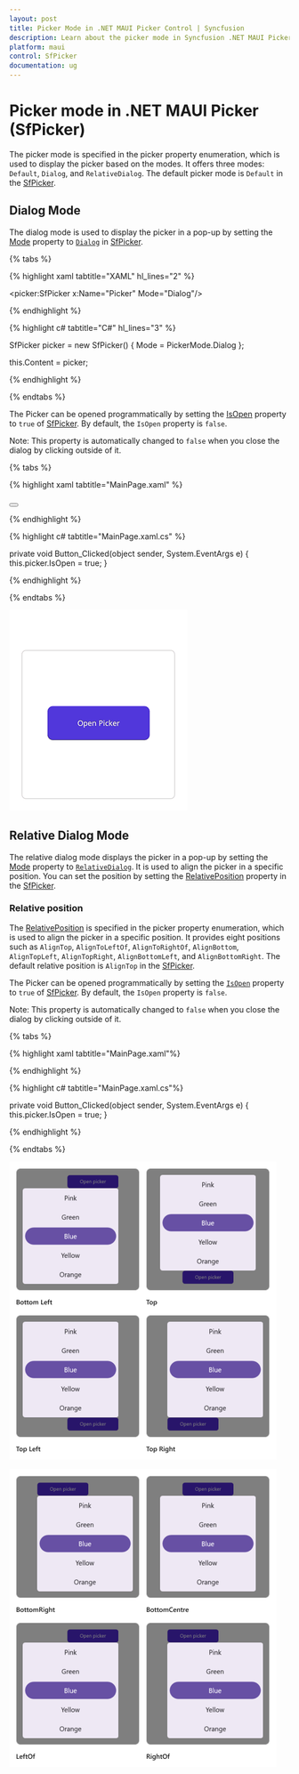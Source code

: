 ```yaml
---
layout: post
title: Picker Mode in .NET MAUI Picker Control | Syncfusion
description: Learn about the picker mode in Syncfusion .NET MAUI Picker (SfPicker) control and its basic features.
platform: maui
control: SfPicker
documentation: ug
---
```


# Picker mode in .NET MAUI Picker (SfPicker)

The picker mode is specified in the picker property enumeration, which is used to display the picker based on the modes. It offers three modes: `Default`, `Dialog`, and `RelativeDialog`. The default picker mode is `Default` in the [SfPicker](https://help.syncfusion.com/cr/maui/Syncfusion.Maui.Picker.SfPicker.html).

## Dialog Mode

The dialog mode is used to display the picker in a pop-up by setting the [Mode](https://help.syncfusion.com/cr/maui/Syncfusion.Maui.Picker.PickerBase.html#Syncfusion_Maui_Picker_PickerBase_Mode) property to [`Dialog`](https://help.syncfusion.com/cr/maui/Syncfusion.Maui.Picker.PickerMode.html#Syncfusion_Maui_Picker_PickerMode_Dialog) in [SfPicker](https://help.syncfusion.com/cr/maui/Syncfusion.Maui.Picker.SfPicker.html).

{% tabs %}

{% highlight xaml tabtitle="XAML" hl_lines="2" %}

<picker:SfPicker x:Name="Picker"
                 Mode="Dialog"/>

{% endhighlight %}

{% highlight c# tabtitle="C#" hl_lines="3" %}

SfPicker picker = new SfPicker()
{
    Mode = PickerMode.Dialog
};

this.Content = picker;

{% endhighlight %}

{% endtabs %}

The Picker can be opened programmatically by setting the [IsOpen](https://help.syncfusion.com/cr/maui/Syncfusion.Maui.Picker.PickerBase.html#Syncfusion_Maui_Picker_PickerBase_IsOpen) property to `true` of [SfPicker](https://help.syncfusion.com/cr/maui/Syncfusion.Maui.Picker.SfPicker.html). By default, the `IsOpen` property is `false`.

Note: This property is automatically changed to `false` when you close the dialog by clicking outside of it.

{% tabs %}

{% highlight xaml tabtitle="MainPage.xaml" %}

<Grid>
    <picker:SfPicker x:Name="picker"
                         Mode="Dialog"/>
    <Button Text="Open Picker" 
            x:Name="pickerButton"
            Clicked="Button_Clicked"
            HorizontalOptions="Center"
            VerticalOptions="Center"
            HeightRequest="50" 
            WidthRequest="150">
    </Button>
</Grid>

{% endhighlight %}

{% highlight c# tabtitle="MainPage.xaml.cs" %}

private void Button_Clicked(object sender, System.EventArgs e)
{
    this.picker.IsOpen = true;
}

{% endhighlight %}

{% endtabs %}

   ![Picker mode in .NET MAUI Picker.](images/picker-mode/maui-picker-mode.gif)

## Relative Dialog Mode

The relative dialog mode displays the picker in a pop-up by setting the [Mode](https://help.syncfusion.com/cr/maui/Syncfusion.Maui.Picker.PickerBase.html#Syncfusion_Maui_Picker_PickerBase_Mode) property to [`RelativeDialog`](https://help.syncfusion.com/cr/maui/Syncfusion.Maui.Picker.PickerMode.html#Syncfusion_Maui_Picker_PickerMode_RelativeDialog). It is used to align the picker in a specific position. You can set the position by setting the [RelativePosition](https://help.syncfusion.com/cr/maui/Syncfusion.Maui.Picker.PickerBase.html#Syncfusion_Maui_Picker_PickerBase_RelativePosition) property in the [SfPicker](https://help.syncfusion.com/cr/maui/Syncfusion.Maui.Picker.SfPicker.html).

### Relative position

The [RelativePosition](https://help.syncfusion.com/cr/maui/Syncfusion.Maui.Picker.PickerBase.html#Syncfusion_Maui_Picker_PickerBase_RelativePosition) is specified in the picker property enumeration, which is used to align the picker in a specific position. It provides eight positions such as `AlignTop`, `AlignToLeftOf`, `AlignToRightOf`, `AlignBottom`, `AlignTopLeft`, `AlignTopRight`, `AlignBottomLeft`, and `AlignBottomRight`. The default relative position is `AlignTop` in the [SfPicker](https://help.syncfusion.com/cr/maui/Syncfusion.Maui.Picker.SfPicker.html).


The Picker can be opened programmatically by setting the [`IsOpen`](https://help.syncfusion.com/cr/maui/Syncfusion.Maui.Picker.PickerBase.html#Syncfusion_Maui_Picker_PickerBase_IsOpen) property to `true` of [SfPicker](https://help.syncfusion.com/cr/maui/Syncfusion.Maui.Picker.SfPicker.html). By default, the `IsOpen` property is `false`.

Note: This property is automatically changed to `false` when you close the dialog by clicking outside of it.

{% tabs %}

{% highlight xaml tabtitle="MainPage.xaml"%}

<Grid>
    <picker:SfPicker x:Name="picker" 
                         Mode="RelativeDialog"
                         RelativePosition="AlignTopLeft">
    </picker:Sfpen picker" 
            x:Name="pickerButton"
            Clicked="Button_Clicked"
            HorizontalOptions="Center"
            VerticalOptions="Center"
            HeightRequest="50" 
            WidthRequest="150">
    </Button>
</Grid>

{% endhighlight %}

{% highlight c# tabtitle="MainPage.xaml.cs"%}

private void Button_Clicked(object sender, System.EventArgs e)
{
    this.picker.IsOpen = true;
}

{% endhighlight %} 

{% endtabs %}

   ![Relative dialog mode in .NET MAUI Picker.](images/picker-mode/maui-picker-relative-dialog-mode1.png)

   ![Relative dialog mode in .NET MAUI Picker.](images/picker-mode/maui-picker-relative-dialog-mode2.png)